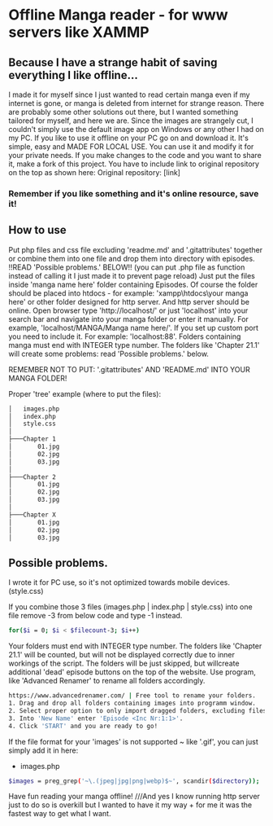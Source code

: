 
# Offline Manga reader - for www servers like XAMMP
## Because I have a strange habit of saving everything I like offline...
I made it for myself since I just wanted to read certain manga even if my internet is gone, or manga is deleted from internet for strange reason. 
There are probably some other solutions out there, but I wanted something tailored for myself, and here we are.
Since the images are strangely cut, I couldn't simply use the default image app on Windows or any other I had on my PC.
If you like to use it offline on your PC go on and download it.
It's simple, easy and MADE FOR LOCAL USE.
You can use it and modify it for your private needs.
If you make changes to the code and you want to share it, make a fork of this project.
You have to include link to original repository on the top as shown here: 
Original repository: [link]
### Remember if you like something and it's online resource, save it! 

## How to use
Put php files and css file excluding 'readme.md' and '.gitattributes' together or combine them into one file and drop them into directory with episodes. !!READ 'Possible problems.' BELOW!!
(you can put .php file as function instead of calling it I just made it to prevent page reload)
Just put the files inside 'manga name here' folder containing Episodes.
Of course the folder should be placed into htdocs - for example: 'xampp\htdocs\your manga here' or other folder designed for http server.
And http server should be online.
Open browser type 'http://localhost/' or just 'localhost' into your search bar and navigate into your manga folder or enter it manually.
For example, 'localhost/MANGA/Manga name here/'.
If you set up custom port you need to include it. For example: 'localhost:88'.
Folders containing manga must end with INTEGER type number. The folders like 'Chapter 21.1' will create some problems: read 'Possible problems.' below. 

REMEMBER NOT TO PUT: '.gitattributes' AND 'README.md' INTO YOUR MANGA FOLDER!

Proper 'tree' example (where to put the files):
```sh
│   images.php
│   index.php
│   style.css
│
├───Chapter 1
│       01.jpg
│       02.jpg
│       03.jpg
│
├───Chapter 2
│       01.jpg
│       02.jpg
│       03.jpg
│
├───Chapter X
│       01.jpg
│       02.jpg
│       03.jpg
```
## Possible problems.
I wrote it for PC use, so it's not optimized towards mobile devices. (style.css)

If you combine those 3 files (images.php | index.php | style.css) into one file remove -3 from below code and type -1 instead. 
```sh
for($i = 0; $i < $filecount-3; $i++)
```

Your folders must end with INTEGER type number. The folders like 'Chapter 21.1' will be counted, but will not be displayed correctly due to inner workings of the script. The folders will be just skipped, but willcreate additional 'dead' episode buttons on the top of the website. Use program, like 'Advanced Renamer' to rename all folders accordingly.
```sh
https://www.advancedrenamer.com/ | Free tool to rename your folders. 
1. Drag and drop all folders containing images into programm window.
2. Select proper option to only import dragged folders, excluding files and directories inside them.
3. Into 'New Name' enter 'Episode <Inc Nr:1:1>'. 
4. Click 'START' and you are ready to go!

```

If the file format for your 'images' is not supported ~ like '.gif', you can just simply add it in here:
- images.php
```sh
$images = preg_grep('~\.(jpeg|jpg|png|webp)$~', scandir($directory));
```

Have fun reading your manga offline!
///And yes I know running http server just to do so is overkill but I wanted to have it my way + for me it was the fastest way to get what I want.
